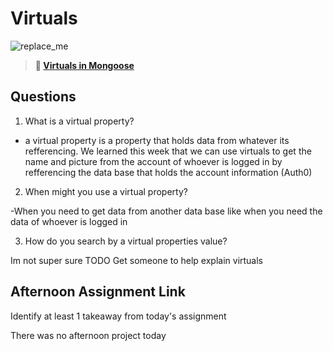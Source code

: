 # Virtuals

![replace_me](https://codeworks.blob.core.windows.net/public/assets/img/illustrations/placeholder.svg)

> **📖 [Virtuals in Mongoose](https://codeworksacademy.com/fs-student-guide/resources/wk5/04-Virtuals)**

## Questions

1. What is a virtual property?

- a virtual property is a property that holds data from whatever its refferencing. We learned this week that we can use virtuals to get the name and picture from the account of whoever is logged in by refferencing the data base that holds the account information (Auth0)

2. When might you use a virtual property? 

-When you need to get data from another data base like when you need the data of whoever is logged in

3. How do you search by a virtual properties value?

Im not super sure
TODO Get someone to help explain virtuals

## Afternoon Assignment Link

<!-- **[Repo](https://github.com/Tmontandon/<ASSIGNMENT_REPO>)** -->

Identify at least 1 takeaway from today's assignment

There was no afternoon project today